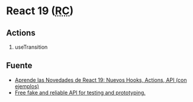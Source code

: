 # React 19 (<abbr title="React Canary">RC</abbr>)

## Actions

1. useTransition

## Fuente

- [Aprende las Novedades de React 19: Nuevos Hooks, Actions, API (con ejemplos)](https://youtube.com/watch?v=OG6YGMF0UPM)
- [Free fake and reliable API for testing and prototyping.](https://jsonplaceholder.typicode.com/)
